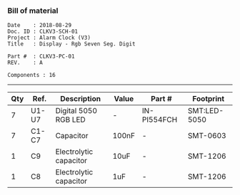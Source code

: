 ### Bill of material ###

```
Date    : 2018-08-29
Doc. ID : CLKV3-SCH-01
Project : Alarm Clock (V3)
Title   : Display - Rgb Seven Seg. Digit

Part #  : CLKV3-PC-01
REV.    : A

Components : 16
```

------------------------------------------------------------------------------------------------------------------------


| Qty | Ref.  | Description            | Value | Part #      | Footprint    |
|-----|-------|------------------------|-------|-------------|--------------|
| 7   | U1-U7 | Digital 5050 RGB LED   | -     | IN-PI554FCH | SMT:LED-5050 |
| 7   | C1-C7 | Capacitor              | 100nF | -           | SMT-0603     |
| 1   | C9    | Electrolytic capacitor | 10uF  | -           | SMT-1206     |
| 1   | C8    | Electrolytic capacitor | 1uF   | -           | SMT-1206     |
